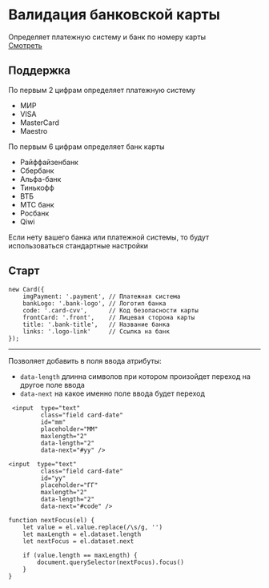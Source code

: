 # Валидация банковской карты

Определяет платежную систему и банк по номеру карты  
[Смотреть](https://aleksey-kaa.github.io/card-validate/)

## Поддержка 
По первым 2 цифрам определяет платежную систему
 * МИР
 * VISA
 * MasterCard
 * Maestro

По первым 6 цифрам определяет банк карты
 * Райффайзенбанк
 * Сбербанк
 * Альфа-банк
 * Тинькофф 
 * ВТБ
 * МТС банк
 * Росбанк
 * Qiwi

Если нету вашего банка или платежной системы, то будут использоваться стандартные настройки

## Старт 
```
new Card({
    imgPayment: '.payment', // Платежная система
    bankLogo: '.bank-logo', // Логотип банка
    code: '.card-cvv',      // Код безопасности карты 
    frontCard: '.front',    // Лицевая сторона карты
    title: '.bank-title',   // Название банка
    links: '.logo-link'     // Ссылка на банк
});
```
***
Позволяет добавить в поля ввода атрибуты:
- `data-length` длинна символов при котором произойдет переход на другое поле ввода
- `data-next` на какое именно поле ввода будет переход
```
 <input  type="text"
         class="field card-date"
         id="mm"
         placeholder="MM"
         maxlength="2"
         data-length="2"
         data-next="#yy" />

<input  type="text"
         class="field card-date"
         id="yy"
         placeholder="ГГ"
         maxlength="2"
         data-length="2"
         data-next="#code" />
```

``` 
function nextFocus(el) {
    let value = el.value.replace(/\s/g, '')
    let maxLength = el.dataset.length
    let nextFocus = el.dataset.next

    if (value.length == maxLength) {
        document.querySelector(nextFocus).focus()
    }
}
```


